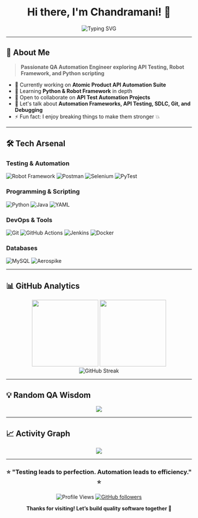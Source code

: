 <div align="center">
  
# Hi there, I'm Chandramani! 👋

<img src="https://readme-typing-svg.herokuapp.com?font=Fira+Code&pause=1000&color=36BCF7&center=true&vCenter=true&width=435&lines=QA+Automation+Engineer;API+%26+Robot+Framework+Tester;Python+Learner;Always+Improving" alt="Typing SVG" />

</div>

---

## 🚀 About Me

> **Passionate QA Automation Engineer exploring API Testing, Robot Framework, and Python scripting**

- 🔭 Currently working on **Atomic Product API Automation Suite**
- 🌱 Learning **Python & Robot Framework** in depth  
- 👯 Open to collaborate on **API Test Automation Projects**  
- 💬 Let's talk about **Automation Frameworks, API Testing, SDLC, Git, and Debugging**
- ⚡ Fun fact: I enjoy breaking things to make them stronger 💥

---

## 🛠️ Tech Arsenal

### **Testing & Automation**
![Robot Framework](https://img.shields.io/badge/Robot%20Framework-000000?style=for-the-badge&logo=robotframework&logoColor=white)
![Postman](https://img.shields.io/badge/Postman-FF6C37?style=for-the-badge&logo=postman&logoColor=white)
![Selenium](https://img.shields.io/badge/Selenium-43B02A?style=for-the-badge&logo=selenium&logoColor=white)
![PyTest](https://img.shields.io/badge/PyTest-0A9EDC?style=for-the-badge&logo=pytest&logoColor=white)

### **Programming & Scripting**
![Python](https://img.shields.io/badge/Python-3776AB?style=for-the-badge&logo=python&logoColor=white)
![Java](https://img.shields.io/badge/Java-007396?style=for-the-badge&logo=java&logoColor=white)
![YAML](https://img.shields.io/badge/YAML-CB171E?style=for-the-badge&logo=yaml&logoColor=white)

### **DevOps & Tools**
![Git](https://img.shields.io/badge/Git-F05032?style=for-the-badge&logo=git&logoColor=white)
![GitHub Actions](https://img.shields.io/badge/GitHub_Actions-2088FF?style=for-the-badge&logo=github-actions&logoColor=white)
![Jenkins](https://img.shields.io/badge/Jenkins-D33833?style=for-the-badge&logo=jenkins&logoColor=white)
![Docker](https://img.shields.io/badge/Docker-2496ED?style=for-the-badge&logo=docker&logoColor=white)

### **Databases**
![MySQL](https://img.shields.io/badge/MySQL-005C84?style=for-the-badge&logo=mysql&logoColor=white)
![Aerospike](https://img.shields.io/badge/Aerospike-CF0A2C?style=for-the-badge&logo=aerospike&logoColor=white)

---

## 📊 GitHub Analytics

<div align="center">
  <img height="180em" src="https://github-readme-stats.vercel.app/api?username=ManiChandra01&show_icons=true&theme=tokyonight&include_all_commits=true&count_private=true"/>
  <img height="180em" src="https://github-readme-stats.vercel.app/api/top-langs/?username=ManiChandra01&layout=compact&langs_count=8&theme=tokyonight"/>
</div>

<div align="center">
  <img src="https://github-readme-streak-stats.herokuapp.com/?user=ManiChandra01&theme=tokyonight" alt="GitHub Streak" />
</div>

---

## 💡 Random QA Wisdom

<div align="center">
  <img src="https://quotes-github-readme.vercel.app/api?type=horizontal&theme=tokyonight" />
</div>

---

## 📈 Activity Graph

<div align="center">
  <img src="https://github-readme-activity-graph.vercel.app/graph?username=ManiChandra01&theme=tokyo-night&bg_color=0D1117&color=58A6FF&line=58A6FF&point=F8D847&area=true&hide_border=true" />
</div>

---

<div align="center">
  
### ⭐ **"Testing leads to perfection. Automation leads to efficiency."** ⭐

![Profile Views](https://komarev.com/ghpvc/?username=ManiChandra01&color=blueviolet&style=flat-square&label=Profile+Views)
[![GitHub followers](https://img.shields.io/github/followers/ManiChandra01?style=social)](https://github.com/YOUR_USERNAME)

**Thanks for visiting! Let’s build quality software together 🚀**

</div>
